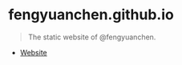 # fengyuanchen.github.io

> The static website of @fengyuanchen.

- [Website](https://fengyuanchen.github.io)
